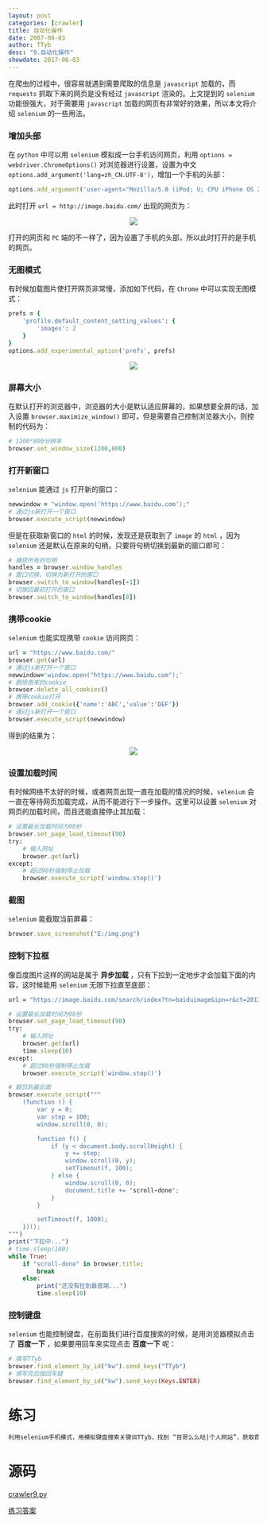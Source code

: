 ```yaml
---
layout: post
categories: [crawler]
title: 自动化操作
date: 2007-06-03
author: TTyb
desc: "9.自动化操作"
showdate: 2017-06-03
---
```


在爬虫的过程中，很容易就遇到需要爬取的信息是 `javascript` 加载的，而 `requests` 抓取下来的网页是没有经过 `javascript` 渲染的。上文提到的 `selenium` 功能很强大，对于需要用 `javascript` 加载的网页有非常好的效果，所以本文将介绍 `selenium` 的一些用法。

### 增加头部

在 `python` 中可以用 `selenium` 模拟成一台手机访问网页，利用 `options = webdriver.ChromeOptions()` 对浏览器进行设置，设置为中文 `options.add_argument('lang=zh_CN.UTF-8')`，增加一个手机的头部：

~~~ruby
options.add_argument('user-agent="Mozilla/5.0 (iPod; U; CPU iPhone OS 2_1 like Mac OS X; ja-jp) AppleWebKit/525.18.1 (KHTML, like Gecko) Version/3.1.1 Mobile/5F137 Safari/525.20"')
~~~

此时打开 `url = http://image.baidu.com/` 出现的网页为：

<p style="text-align:center"><img  src="/img/crawler9/result1.jpg" class="img-responsive"/></p>

打开的网页和 `PC` 端的不一样了，因为设置了手机的头部，所以此时打开的是手机的网页。

### 无图模式

有时候加载图片使打开网页非常慢，添加如下代码，在 `Chrome` 中可以实现无图模式：

~~~ruby
prefs = {
    'profile.default_content_setting_values': {
        'images': 2
    }
}
options.add_experimental_option('prefs', prefs)
~~~

<p style="text-align:center"><img  src="/img/crawler9/result2.jpg" class="img-responsive"/></p>

### 屏幕大小

在默认打开的浏览器中，浏览器的大小是默认适应屏幕的，如果想要全屏的话，加入设置 `browser.maximize_window()` 即可，但是需要自己控制浏览器大小，则控制的代码为：

~~~ruby
# 1200*800分辨率
browser.set_window_size(1200,800)
~~~

### 打开新窗口

`selenium` 能通过 `js` 打开新的窗口：

~~~ruby
newwindow = "window.open('https://www.baidu.com');"
# 通过js新打开一个窗口
browser.execute_script(newwindow)
~~~ 

但是在获取新窗口的 `html` 的时候，发现还是获取到了 `image` 的 `html` ，因为 `selenium` 还是默认在原来的句柄，只要将句柄切换到最新的窗口即可：

~~~ruby
# 捕获所有的句柄
handles = browser.window_handles
# 窗口切换，切换为新打开的窗口
browser.switch_to_window(handles[-1])
# 切换回最初打开的窗口
browser.switch_to_window(handles[0])
~~~

### 携带cookie

`selenium` 也能实现携带 `cookie` 访问网页：

~~~ruby
url = "https://www.baidu.com/"
browser.get(url)
# 通过js新打开一个窗口
newwindow='window.open("https://www.baidu.com");'
# 删除原来的cookie
browser.delete_all_cookies()
# 携带cookie打开
browser.add_cookie({'name':'ABC','value':'DEF'})
# 通过js新打开一个窗口
browser.execute_script(newwindow)
~~~

得到的结果为：

<p style="text-align:center"><img  src="/img/crawler9/result3.jpg" class="img-responsive"/></p>

### 设置加载时间

有时候网络不太好的时候，或者网页出现一直在加载的情况的时候，`selenium` 会一直在等待网页加载完成，从而不能进行下一步操作。这里可以设置 `selenium` 对网页的加载时间，而且还能直接停止其加载：

~~~ruby
# 设置最长加载时间为90秒
browser.set_page_load_timeout(90)
try:
	# 输入网址
	browser.get(url)
except:
	# 超过90秒强制停止加载
	browser.execute_script('window.stop()')
~~~

### 截图

`selenium` 能截取当前屏幕：

~~~ruby
browser.save_screenshot("E:/img.png")
~~~

### 控制下拉框

像百度图片这样的网站是属于 **异步加载** ，只有下拉到一定地步才会加载下面的内容，这时候能用 `selenium` 无限下拉直至底部：

~~~ruby
url = "https://image.baidu.com/search/index?tn=baiduimage&ipn=r&ct=201326592&cl=2&lm=-1&st=-1&fm=index&fr=&hs=0&xthttps=111111&sf=1&fmq=&pv=&ic=0&nc=1&z=&se=1&showtab=0&fb=0&width=&height=&face=0&istype=2&ie=utf-8&word=21&oq=21&rsp=-1"

# 设置最长加载时间为90秒
browser.set_page_load_timeout(90)
try:
	# 输入网址
	browser.get(url)
	time.sleep(10)
except:
	# 超过90秒强制停止加载
	browser.execute_script('window.stop()')

# 翻页到最后面
browser.execute_script("""
	(function () {
		var y = 0;
		var step = 100;
		window.scroll(0, 0);

		function f() {
			if (y < document.body.scrollHeight) {
				y += step;
				window.scroll(0, y);
				setTimeout(f, 100);
			} else {
				window.scroll(0, 0);
				document.title += "scroll-done";
			}
		}

		setTimeout(f, 1000);
	})();
""")
print("下拉中...")
# time.sleep(180)
while True:
	if "scroll-done" in browser.title:
		break
	else:
		print("还没有拉到最底端...")
		time.sleep(10)
~~~

### 控制键盘

`selenium` 也能控制键盘，在前面我们进行百度搜索的时候，是用浏览器模拟点击了 **百度一下** ，如果要用回车来实现点击 **百度一下** 呢：

~~~ruby
# 填写TTyb
browser.find_element_by_id("kw").send_keys("TTyb")
# 填写完后按回车键
browser.find_element_by_id("kw").send_keys(Keys.ENTER)
~~~

# 练习

~~~ruby
利用selenium手机模式，用模拟键盘搜索关键词TTyb，找到 “百哥么么哒|个人网站”，获取首页的html
~~~

# 源码

<a href="/code/crawler9/crawler9.py" target="_blank">crawler9.py</a>

<a href="/code/crawler9/answer.py" target="_blank">练习答案</a>